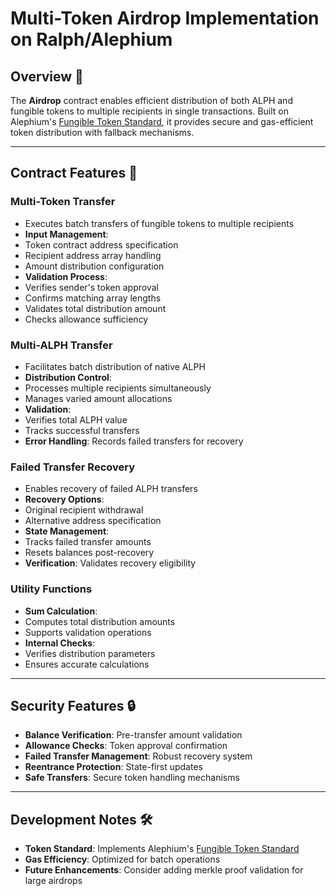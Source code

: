 # Multi-Token Airdrop Implementation on Ralph/Alephium

## Overview 🎯
The **Airdrop** contract enables efficient distribution of both ALPH and fungible tokens to multiple recipients in single transactions. Built on Alephium's [Fungible Token Standard](https://docs.alephium.org/dapps/standards/fungible-tokens/#fungible-token-standard), it provides secure and gas-efficient token distribution with fallback mechanisms.

---

## Contract Features 🚀

### **Multi-Token Transfer**
- Executes batch transfers of fungible tokens to multiple recipients
- **Input Management**:
 - Token contract address specification
 - Recipient address array handling
 - Amount distribution configuration
- **Validation Process**:
 - Verifies sender's token approval
 - Confirms matching array lengths
 - Validates total distribution amount
 - Checks allowance sufficiency

### **Multi-ALPH Transfer**
- Facilitates batch distribution of native ALPH
- **Distribution Control**:
 - Processes multiple recipients simultaneously
 - Manages varied amount allocations
- **Validation**:
 - Verifies total ALPH value
 - Tracks successful transfers
- **Error Handling**: Records failed transfers for recovery

### **Failed Transfer Recovery**
- Enables recovery of failed ALPH transfers
- **Recovery Options**:
 - Original recipient withdrawal
 - Alternative address specification
- **State Management**:
 - Tracks failed transfer amounts
 - Resets balances post-recovery
- **Verification**: Validates recovery eligibility

### **Utility Functions**
- **Sum Calculation**:
 - Computes total distribution amounts
 - Supports validation operations
- **Internal Checks**:
 - Verifies distribution parameters
 - Ensures accurate calculations

---

## Security Features 🔒
- **Balance Verification**: Pre-transfer amount validation
- **Allowance Checks**: Token approval confirmation
- **Failed Transfer Management**: Robust recovery system
- **Reentrance Protection**: State-first updates
- **Safe Transfers**: Secure token handling mechanisms

---

## Development Notes 🛠️
- **Token Standard**: Implements Alephium's [Fungible Token Standard](https://docs.alephium.org/dapps/standards/fungible-tokens/#fungible-token-standard)
- **Gas Efficiency**: Optimized for batch operations
- **Future Enhancements**: Consider adding merkle proof validation for large airdrops